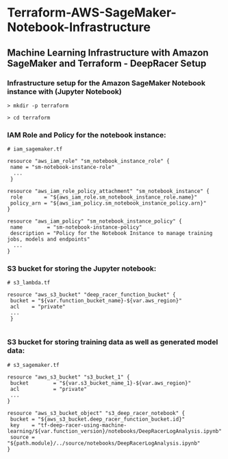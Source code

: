 # Terraform-AWS-SageMaker-Notebook-Infrastructure

Machine Learning Infrastructure with Amazon SageMaker and Terraform - DeepRacer Setup
--------------------------------------------------------------------------------------------------------------


### Infrastructure setup for the Amazon SageMaker Notebook instance with (Jupyter Notebook)
```
> mkdir -p terraform
```

```
> cd terraform
 ```
 
 ### IAM Role and Policy for the notebook instance:

 ```
# iam_sagemaker.tf

resource "aws_iam_role" "sm_notebook_instance_role" {
  name = "sm-notebook-instance-role"
   ...
  }
  
resource "aws_iam_role_policy_attachment" "sm_notebook_instance" {
  role       = "${aws_iam_role.sm_notebook_instance_role.name}"
  policy_arn = "${aws_iam_policy.sm_notebook_instance_policy.arn}"
}

resource "aws_iam_policy" "sm_notebook_instance_policy" {
  name        = "sm-notebook-instance-policy"
  description = "Policy for the Notebook Instance to manage training jobs, models and endpoints"
   ...
}

 ```
 
 ### S3 bucket for storing the Jupyter notebook:

 ```
# s3_lambda.tf

resource "aws_s3_bucket" "deep_racer_function_bucket" {
  bucket = "${var.function_bucket_name}-${var.aws_region}"
  acl    = "private"
  ...
  }


 ```
 
 ### S3 bucket for storing training data as well as generated model data:

 ```
# s3_sagemaker.tf

resource "aws_s3_bucket" "s3_bucket_1" {
  bucket        = "${var.s3_bucket_name_1}-${var.aws_region}"
  acl           = "private"
  ...
 }
 
resource "aws_s3_bucket_object" "s3_deep_racer_notebook" {
  bucket = "${aws_s3_bucket.deep_racer_function_bucket.id}"
  key    = "tf-deep-racer-using-machine-learning/${var.function_version}/notebooks/DeepRacerLogAnalysis.ipynb"
  source = "${path.module}/../source/notebooks/DeepRacerLogAnalysis.ipynb"
}
 ```
